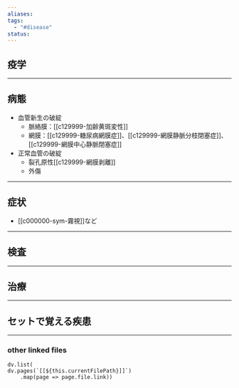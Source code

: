 ```yaml
---
aliases: 
tags:
  - "#disease"
status:
---
```

## 疫学
---
## 病態
- 血管新生の破綻
	- 脈絡膜：[[c129999-加齢黄斑変性]]
	- 網膜：[[c129999-糖尿病網膜症]]、[[c129999-網膜静脈分枝閉塞症]]、[[c129999-網膜中心静脈閉塞症]]
- 正常血管の破綻
	- 裂孔原性[[c129999-網膜剥離]]
	- 外傷
---
## 症状
- [[c000000-sym-霧視]]など
---
## 検査
---
## 治療
---
## セットで覚える疾患
---
### other linked files
```dataviewjs
dv.list(
dv.pages(`[[${this.currentFilePath}]]`)
	.map(page => page.file.link))
```